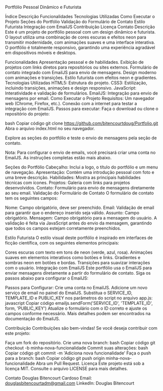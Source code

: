 Portfólio Pessoal Dinâmico e Futurista
<!-- (Substitua por uma imagem real do seu projeto) -->

Índice
Descrição
Funcionalidades
Tecnologias Utilizadas
Como Executar o Projeto
Seções do Portfólio
Validação do Formulário de Contato
Estilo Futurista
Integração com EmailJS
Contribuição
Licença
Contato
Descrição
Este é um projeto de portfólio pessoal com um design dinâmico e futurista. O layout utiliza uma combinação de cores escuras e efeitos neon para transmitir modernidade, com animações suaves e uma interface interativa. O portfólio é totalmente responsivo, garantindo uma experiência agradável em dispositivos móveis e desktops.

Funcionalidades
Apresentação pessoal e de habilidades.
Exibição de projetos com links diretos para repositórios ou sites externos.
Formulário de contato integrado com EmailJS para envio de mensagens.
Design moderno com animações e transições.
Estilo futurista com efeitos neon e gradientes.
Tecnologias Utilizadas
HTML5: Estrutura do projeto.
CSS3: Estilização, incluindo transições, animações e design responsivo.
JavaScript: Interatividade e validação de formulários.
EmailJS: Integração para envio de mensagens por email.
Como Executar o Projeto
Requisitos:
Um navegador web (Chrome, Firefox, etc.).
Conexão com a internet para testar a integração com EmailJS.
Passos para executar:
Faça o download ou clone o repositório do projeto:

bash
Copiar código
git clone https://github.com/bitencourtdoug/Portfolio.git
Abra o arquivo index.html no seu navegador.

Explore as seções do portfólio e teste o envio de mensagens pela seção de contato.

Nota: Para configurar o envio de emails, você precisará criar uma conta no EmailJS. As instruções completas estão mais abaixo.

Seções do Portfólio
Cabeçalho: Inclui a logo, o título do portfólio e um menu de navegação.
Apresentação: Contém uma introdução pessoal com foto e uma breve descrição.
Habilidades: Mostra as principais habilidades técnicas com ícones.
Projetos: Galeria com links para projetos desenvolvidos.
Contato: Formulário para envio de mensagens diretamente ao seu email.
Validação do Formulário de Contato
O formulário de contato tem os seguintes campos:

Nome: Campo obrigatório, deve ser preenchido.
Email: Validação de email para garantir que o endereço inserido seja válido.
Assunto: Campo obrigatório.
Mensagem: Campo obrigatório para a mensagem do usuário.
A validação é feita via JavaScript antes do envio da mensagem, garantindo que todos os campos estejam corretamente preenchidos.

Estilo Futurista
O estilo visual deste portfólio é inspirado em interfaces de ficção científica, com os seguintes elementos principais:

Cores escuras com texto em tons de neon (verde, azul, rosa).
Animações suaves em elementos interativos como botões e links.
Gradientes e sombras neon em botões e bordas.
Transições para suavizar interações com o usuário.
Integração com EmailJS
Este portfólio usa o EmailJS para enviar mensagens diretamente a partir do formulário de contato. Siga os passos abaixo para configurar o EmailJS:

Passos para Configurar:
Crie uma conta no EmailJS.
Adicione um novo serviço de email no painel do EmailJS.
Substitua o SERVICE_ID, TEMPLATE_ID e PUBLIC_KEY nos parâmetros do script no arquivo app.js:
javascript
Copiar código
emailjs.sendForm('SERVICE_ID', 'TEMPLATE_ID', form, 'PUBLIC_KEY')
Atualize o formulário com o ID correto e ajuste os campos conforme necessário.
Mais detalhes podem ser encontrados na documentação do EmailJS.

Contribuição
Contribuições são bem-vindas! Se você deseja contribuir com este projeto:

Faça um fork do repositório.
Crie uma nova branch:
bash
Copiar código
git checkout -b minha-nova-funcionalidade
Commit suas alterações:
bash
Copiar código
git commit -m 'Adiciona nova funcionalidade'
Faça o push para a branch:
bash
Copiar código
git push origin minha-nova-funcionalidade
Abra um Pull Request.
Licença
Este projeto está sob a licença MIT. Consulte o arquivo LICENSE para mais detalhes.

Contato
Douglas Bitencourt Cardoso
Email: douglasbitencourtadm@gmail.com
LinkedIn: Douglas Bitencourt